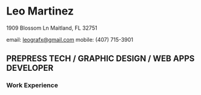 # Leo Martinez
1909 Blossom Ln
Maitland, FL 32751

email: leografx@gmail.com
mobile: (407) 715-3901
## PREPRESS TECH / GRAPHIC DESIGN / WEB APPS DEVELOPER

### Work Experience
